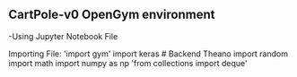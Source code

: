## CartPole-v0 OpenGym environment
-Using Jupyter Notebook File

Importing File:
'import gym'
import keras	# Backend Theano
import random
import math
import numpy as np
'from collections import deque'

